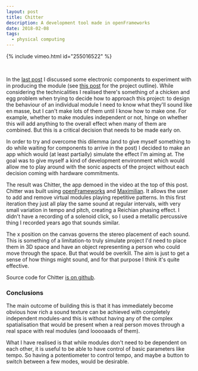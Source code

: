 ```yaml
---
layout: post
title: Chitter
description: A development tool made in openFrameworks
date: 2018-02-08
tags:
  - physical computing
---
```


{% include vimeo.html id="255016522" %}

<br />

In the <a href="https://samludford.github.io/2018/phys-comp-2-research/">last post</a> I discussed some electronic components to experiment with in producing the module (see <a href="https://samludford.github.io/2018/phys-comp-1-ideas/">this post</a> for the project outline). While considering the technicalities I realised there's something of a chicken and egg problem when trying to decide how to approach this project: to design the behaviour of an individual module I need to know what they'll sound like en masse, but I can't make lots of them until I know how to make one. For example, whether to make modules independent or not, hinge on whether this will add anything to the overall effect when many of them are combined. But this is a critical decision that needs to be made early on.

In order to try and overcome this dilemma (and to give myself something to do while waiting for components to arrive in the post) I decided to make an app which would (at least partially) simulate the effect I'm aiming at. The goal was to give myself a kind of development environment which would allow me to play around with the sonic aspects of the project without each decision coming with hardware commitments.

The result was Chitter, the app demoed in the video at the top of this post. Chitter was built using <a href="http://openframeworks.cc/">openFrameworks</a> and <a href="https://github.com/micknoise/Maximilian">Maximilian</a>. It allows the user to add and remove virtual modules playing repetitive patterns. In this first iteration they just all play the same sound at regular intervals, with very small variation in tempo and pitch, creating a Reichian phasing effect. I didn't have a recording of a solenoid click, so I used a metallic percussive thing I recorded years ago that sounds similar.

The x position on the canvas governs the stereo placement of each sound. This is something of a limitation-to truly simulate project I'd need to place them in 3D space and have an object representing a person who could move through the space. But that would be overkill. The aim is just to get a sense of how things might sound, and for that purpose I think it's quite effective.

Source code for Chitter <a href="https://github.com/samludford/chitter">is on github</a>.

### Conclusions

The main outcome of building this is that it has immediately become obvious how rich a sound texture can be achieved with completely independent modules-and this is without having any of the complex spatialisation that would be present when a real person moves through a real space with real modules (and looooaads of them).

What I have realised is that while modules don't need to be dependent on each other, it is useful to be able to have control of basic parameters like tempo. So having a potentiometer to control tempo, and maybe a button to switch between a few modes, would be desirable.
